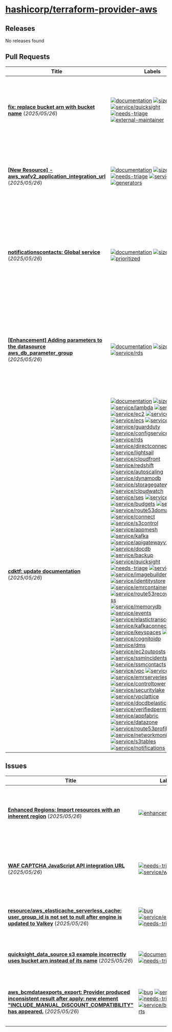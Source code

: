 # [hashicorp/terraform-provider-aws](https://github.com/hashicorp/terraform-provider-aws)

## Releases

No releases found

## Pull Requests

| Title | Labels | Summary |
| --- | --- | --- |
| **[fix: replace bucket arn with bucket name](https://github.com/hashicorp/terraform-provider-aws/pull/42770)** (_2025/05/26_) | [![documentation](https://img.shields.io/badge/-documentation-f4ecff)](https://github.com/hashicorp/terraform-provider-aws/labels/documentation) [![size/XS](https://img.shields.io/badge/-size/XS-62d4dc)](https://github.com/hashicorp/terraform-provider-aws/labels/size/XS) [![service/quicksight](https://img.shields.io/badge/-service/quicksight-7b42bc)](https://github.com/hashicorp/terraform-provider-aws/labels/service/quicksight) [![needs-triage](https://img.shields.io/badge/-needs--triage-dc477d)](https://github.com/hashicorp/terraform-provider-aws/labels/needs-triage) [![external-maintainer](https://img.shields.io/badge/-external--maintainer-63d0ff)](https://github.com/hashicorp/terraform-provider-aws/labels/external-maintainer) | このプルリクエストでは、`aws_quicksight_data_source`リソースの使用例において、バケットARNが誤って参照されていたため、バケット名に修正する内容です。関連するドキュメントの更新のみが行われ、セキュリティコントロールへの影響はありません。 |
| **[[New Resource] - aws_wafv2_application_integration_url](https://github.com/hashicorp/terraform-provider-aws/pull/42769)** (_2025/05/26_) | [![documentation](https://img.shields.io/badge/-documentation-f4ecff)](https://github.com/hashicorp/terraform-provider-aws/labels/documentation) [![size/M](https://img.shields.io/badge/-size/M-3bb3c0)](https://github.com/hashicorp/terraform-provider-aws/labels/size/M) [![tests](https://img.shields.io/badge/-tests-60dea9)](https://github.com/hashicorp/terraform-provider-aws/labels/tests) [![needs-triage](https://img.shields.io/badge/-needs--triage-dc477d)](https://github.com/hashicorp/terraform-provider-aws/labels/needs-triage) [![service/wafv2](https://img.shields.io/badge/-service/wafv2-7b42bc)](https://github.com/hashicorp/terraform-provider-aws/labels/service/wafv2) [![generators](https://img.shields.io/badge/-generators-60dea9)](https://github.com/hashicorp/terraform-provider-aws/labels/generators) | このプルリクエストでは、WAFアプリケーション統合URLを取得するための新しいデータソースを追加しています。また、関連する問題をクローズしています。受け入れテストも成功していることが報告されています。 |
| **[notificationscontacts: Global service](https://github.com/hashicorp/terraform-provider-aws/pull/42767)** (_2025/05/26_) | [![documentation](https://img.shields.io/badge/-documentation-f4ecff)](https://github.com/hashicorp/terraform-provider-aws/labels/documentation) [![size/XS](https://img.shields.io/badge/-size/XS-62d4dc)](https://github.com/hashicorp/terraform-provider-aws/labels/size/XS) [![prioritized](https://img.shields.io/badge/-prioritized-d1ebff)](https://github.com/hashicorp/terraform-provider-aws/labels/prioritized) | このプルリクエストは、ユーザー通知連絡先（`notificationscontacts`）をグローバルサービスとして追加する内容です。変更が必要な場合は、ライブラリの新バージョンを公開します。また、セキュリティコントロールに関する変更は特に記載されていません。関連するIssueやプルリクエストも示されています。 |
| **[[Enhancement] Adding parameters to the datasource aws_db_parameter_group](https://github.com/hashicorp/terraform-provider-aws/pull/42765)** (_2025/05/26_) | [![documentation](https://img.shields.io/badge/-documentation-f4ecff)](https://github.com/hashicorp/terraform-provider-aws/labels/documentation) [![size/M](https://img.shields.io/badge/-size/M-3bb3c0)](https://github.com/hashicorp/terraform-provider-aws/labels/size/M) [![tests](https://img.shields.io/badge/-tests-60dea9)](https://github.com/hashicorp/terraform-provider-aws/labels/tests) [![service/rds](https://img.shields.io/badge/-service/rds-7b42bc)](https://github.com/hashicorp/terraform-provider-aws/labels/service/rds) | このプルリクエストでは、データソース`aws_db_parameter_group`に直接アクセスできるパラメーターを追加する提案がされています。現在はパラメーターが公開されておらず、回避策として`null, local-exec, aws-cli`を使用する必要がありました。これが改善されることで、より簡単に利用できるようになります。 |
| **[cdktf: update documentation](https://github.com/hashicorp/terraform-provider-aws/pull/42760)** (_2025/05/26_) | [![documentation](https://img.shields.io/badge/-documentation-f4ecff)](https://github.com/hashicorp/terraform-provider-aws/labels/documentation) [![size/XL](https://img.shields.io/badge/-size/XL-1492a4)](https://github.com/hashicorp/terraform-provider-aws/labels/size/XL) [![service/lambda](https://img.shields.io/badge/-service/lambda-7b42bc)](https://github.com/hashicorp/terraform-provider-aws/labels/service/lambda) [![service/iam](https://img.shields.io/badge/-service/iam-7b42bc)](https://github.com/hashicorp/terraform-provider-aws/labels/service/iam) [![service/ec2](https://img.shields.io/badge/-service/ec2-7b42bc)](https://github.com/hashicorp/terraform-provider-aws/labels/service/ec2) [![service/s3](https://img.shields.io/badge/-service/s3-7b42bc)](https://github.com/hashicorp/terraform-provider-aws/labels/service/s3) [![service/ecs](https://img.shields.io/badge/-service/ecs-7b42bc)](https://github.com/hashicorp/terraform-provider-aws/labels/service/ecs) [![service/emr](https://img.shields.io/badge/-service/emr-7b42bc)](https://github.com/hashicorp/terraform-provider-aws/labels/service/emr) [![service/guardduty](https://img.shields.io/badge/-service/guardduty-7b42bc)](https://github.com/hashicorp/terraform-provider-aws/labels/service/guardduty) [![service/configservice](https://img.shields.io/badge/-service/configservice-7b42bc)](https://github.com/hashicorp/terraform-provider-aws/labels/service/configservice) [![service/rds](https://img.shields.io/badge/-service/rds-7b42bc)](https://github.com/hashicorp/terraform-provider-aws/labels/service/rds) [![service/directconnect](https://img.shields.io/badge/-service/directconnect-7b42bc)](https://github.com/hashicorp/terraform-provider-aws/labels/service/directconnect) [![service/lightsail](https://img.shields.io/badge/-service/lightsail-7b42bc)](https://github.com/hashicorp/terraform-provider-aws/labels/service/lightsail) [![service/cloudfront](https://img.shields.io/badge/-service/cloudfront-7b42bc)](https://github.com/hashicorp/terraform-provider-aws/labels/service/cloudfront) [![service/redshift](https://img.shields.io/badge/-service/redshift-7b42bc)](https://github.com/hashicorp/terraform-provider-aws/labels/service/redshift) [![service/autoscaling](https://img.shields.io/badge/-service/autoscaling-7b42bc)](https://github.com/hashicorp/terraform-provider-aws/labels/service/autoscaling) [![service/dynamodb](https://img.shields.io/badge/-service/dynamodb-7b42bc)](https://github.com/hashicorp/terraform-provider-aws/labels/service/dynamodb) [![service/storagegateway](https://img.shields.io/badge/-service/storagegateway-7b42bc)](https://github.com/hashicorp/terraform-provider-aws/labels/service/storagegateway) [![service/cloudwatch](https://img.shields.io/badge/-service/cloudwatch-7b42bc)](https://github.com/hashicorp/terraform-provider-aws/labels/service/cloudwatch) [![service/ses](https://img.shields.io/badge/-service/ses-7b42bc)](https://github.com/hashicorp/terraform-provider-aws/labels/service/ses) [![service/shield](https://img.shields.io/badge/-service/shield-7b42bc)](https://github.com/hashicorp/terraform-provider-aws/labels/service/shield) [![service/budgets](https://img.shields.io/badge/-service/budgets-7b42bc)](https://github.com/hashicorp/terraform-provider-aws/labels/service/budgets) [![service/glue](https://img.shields.io/badge/-service/glue-7b42bc)](https://github.com/hashicorp/terraform-provider-aws/labels/service/glue) [![service/route53domains](https://img.shields.io/badge/-service/route53domains-7b42bc)](https://github.com/hashicorp/terraform-provider-aws/labels/service/route53domains) [![service/connect](https://img.shields.io/badge/-service/connect-7b42bc)](https://github.com/hashicorp/terraform-provider-aws/labels/service/connect) [![service/s3control](https://img.shields.io/badge/-service/s3control-7b42bc)](https://github.com/hashicorp/terraform-provider-aws/labels/service/s3control) [![service/appmesh](https://img.shields.io/badge/-service/appmesh-7b42bc)](https://github.com/hashicorp/terraform-provider-aws/labels/service/appmesh) [![service/kafka](https://img.shields.io/badge/-service/kafka-7b42bc)](https://github.com/hashicorp/terraform-provider-aws/labels/service/kafka) [![service/apigatewayv2](https://img.shields.io/badge/-service/apigatewayv2-7b42bc)](https://github.com/hashicorp/terraform-provider-aws/labels/service/apigatewayv2) [![service/docdb](https://img.shields.io/badge/-service/docdb-7b42bc)](https://github.com/hashicorp/terraform-provider-aws/labels/service/docdb) [![service/backup](https://img.shields.io/badge/-service/backup-7b42bc)](https://github.com/hashicorp/terraform-provider-aws/labels/service/backup) [![service/quicksight](https://img.shields.io/badge/-service/quicksight-7b42bc)](https://github.com/hashicorp/terraform-provider-aws/labels/service/quicksight) [![needs-triage](https://img.shields.io/badge/-needs--triage-dc477d)](https://github.com/hashicorp/terraform-provider-aws/labels/needs-triage) [![service/kendra](https://img.shields.io/badge/-service/kendra-7b42bc)](https://github.com/hashicorp/terraform-provider-aws/labels/service/kendra) [![service/imagebuilder](https://img.shields.io/badge/-service/imagebuilder-7b42bc)](https://github.com/hashicorp/terraform-provider-aws/labels/service/imagebuilder) [![service/identitystore](https://img.shields.io/badge/-service/identitystore-7b42bc)](https://github.com/hashicorp/terraform-provider-aws/labels/service/identitystore) [![service/emrcontainers](https://img.shields.io/badge/-service/emrcontainers-7b42bc)](https://github.com/hashicorp/terraform-provider-aws/labels/service/emrcontainers) [![service/route53recoveryreadiness](https://img.shields.io/badge/-service/route53recoveryreadiness-7b42bc)](https://github.com/hashicorp/terraform-provider-aws/labels/service/route53recoveryreadiness) [![service/memorydb](https://img.shields.io/badge/-service/memorydb-7b42bc)](https://github.com/hashicorp/terraform-provider-aws/labels/service/memorydb) [![service/events](https://img.shields.io/badge/-service/events-7b42bc)](https://github.com/hashicorp/terraform-provider-aws/labels/service/events) [![service/elastictranscoder](https://img.shields.io/badge/-service/elastictranscoder-7b42bc)](https://github.com/hashicorp/terraform-provider-aws/labels/service/elastictranscoder) [![service/kafkaconnect](https://img.shields.io/badge/-service/kafkaconnect-7b42bc)](https://github.com/hashicorp/terraform-provider-aws/labels/service/kafkaconnect) [![service/keyspaces](https://img.shields.io/badge/-service/keyspaces-7b42bc)](https://github.com/hashicorp/terraform-provider-aws/labels/service/keyspaces) [![service/ce](https://img.shields.io/badge/-service/ce-7b42bc)](https://github.com/hashicorp/terraform-provider-aws/labels/service/ce) [![service/cognitoidp](https://img.shields.io/badge/-service/cognitoidp-7b42bc)](https://github.com/hashicorp/terraform-provider-aws/labels/service/cognitoidp) [![service/dms](https://img.shields.io/badge/-service/dms-7b42bc)](https://github.com/hashicorp/terraform-provider-aws/labels/service/dms) [![service/ec2outposts](https://img.shields.io/badge/-service/ec2outposts-7b42bc)](https://github.com/hashicorp/terraform-provider-aws/labels/service/ec2outposts) [![service/ssmincidents](https://img.shields.io/badge/-service/ssmincidents-7b42bc)](https://github.com/hashicorp/terraform-provider-aws/labels/service/ssmincidents) [![service/ssmcontacts](https://img.shields.io/badge/-service/ssmcontacts-7b42bc)](https://github.com/hashicorp/terraform-provider-aws/labels/service/ssmcontacts) [![service/vpc](https://img.shields.io/badge/-service/vpc-7b42bc)](https://github.com/hashicorp/terraform-provider-aws/labels/service/vpc) [![service/ec2ebs](https://img.shields.io/badge/-service/ec2ebs-7b42bc)](https://github.com/hashicorp/terraform-provider-aws/labels/service/ec2ebs) [![service/emrserverless](https://img.shields.io/badge/-service/emrserverless-7b42bc)](https://github.com/hashicorp/terraform-provider-aws/labels/service/emrserverless) [![service/controltower](https://img.shields.io/badge/-service/controltower-7b42bc)](https://github.com/hashicorp/terraform-provider-aws/labels/service/controltower) [![service/securitylake](https://img.shields.io/badge/-service/securitylake-7b42bc)](https://github.com/hashicorp/terraform-provider-aws/labels/service/securitylake) [![service/vpclattice](https://img.shields.io/badge/-service/vpclattice-7b42bc)](https://github.com/hashicorp/terraform-provider-aws/labels/service/vpclattice) [![service/docdbelastic](https://img.shields.io/badge/-service/docdbelastic-7b42bc)](https://github.com/hashicorp/terraform-provider-aws/labels/service/docdbelastic) [![service/verifiedpermissions](https://img.shields.io/badge/-service/verifiedpermissions-7b42bc)](https://github.com/hashicorp/terraform-provider-aws/labels/service/verifiedpermissions) [![service/appfabric](https://img.shields.io/badge/-service/appfabric-7b42bc)](https://github.com/hashicorp/terraform-provider-aws/labels/service/appfabric) [![service/datazone](https://img.shields.io/badge/-service/datazone-7b42bc)](https://github.com/hashicorp/terraform-provider-aws/labels/service/datazone) [![service/route53profiles](https://img.shields.io/badge/-service/route53profiles-7b42bc)](https://github.com/hashicorp/terraform-provider-aws/labels/service/route53profiles) [![service/networkmonitor](https://img.shields.io/badge/-service/networkmonitor-7b42bc)](https://github.com/hashicorp/terraform-provider-aws/labels/service/networkmonitor) [![service/s3tables](https://img.shields.io/badge/-service/s3tables-7b42bc)](https://github.com/hashicorp/terraform-provider-aws/labels/service/s3tables) [![service/notifications](https://img.shields.io/badge/-service/notifications-7b42bc)](https://github.com/hashicorp/terraform-provider-aws/labels/service/notifications) | このプルリクエストは、[cdktf-docs-conversion workflow](https://github.com/hashicorp/terraform-cdk/blob/main/.github/workflows/cdktf-provider-docs-rollout.yml) によって自動的に作成されました。ドキュメントの更新が行われています。 |

## Issues

| Title | Labels | Summary |
| --- | --- | --- |
| **[Enhanced Regions: Import resources with an inherent region](https://github.com/hashicorp/terraform-provider-aws/issues/42771)** (_2025/05/26_) | [![enhancement](https://img.shields.io/badge/-enhancement-844fba)](https://github.com/hashicorp/terraform-provider-aws/labels/enhancement) | 一部のリソースタイプは、インポートIDに固有のリージョンを持っているため、リージョンを追加するのが冗長です。PR #42549が、リージョンなしでのインポートを可能にする作業を開始し、このIssueは残りの作業を追跡します。リソースタイプにはアノテーションを追加し、適切にテストを生成する方法についても説明されています。 |
| **[WAF CAPTCHA JavaScript API integration URL](https://github.com/hashicorp/terraform-provider-aws/issues/42768)** (_2025/05/26_) | [![needs-triage](https://img.shields.io/badge/-needs--triage-dc477d)](https://github.com/hashicorp/terraform-provider-aws/labels/needs-triage) [![service/wafv2](https://img.shields.io/badge/-service/wafv2-7b42bc)](https://github.com/hashicorp/terraform-provider-aws/labels/service/wafv2) | WAFのCaptcha JavaScript APIを利用するための統合URLをリクエストしています。現状、APIキーは生成可能ですが、統合URLを取得する専用のAPIアクションが存在せず、ListAPIKeysOutputでのみ提供されています。この統合URLはリージョナルで、APIキーの有無に関わらず利用可能なので、別のデータソースとして実装する提案をしています。 |
| **[resource/aws_elasticache_serverless_cache: user_group_id is not set to null after engine is updated to Valkey](https://github.com/hashicorp/terraform-provider-aws/issues/42766)** (_2025/05/26_) | [![bug](https://img.shields.io/badge/-bug-ec585d)](https://github.com/hashicorp/terraform-provider-aws/labels/bug) [![service/elasticache](https://img.shields.io/badge/-service/elasticache-7b42bc)](https://github.com/hashicorp/terraform-provider-aws/labels/service/elasticache) [![needs-triage](https://img.shields.io/badge/-needs--triage-dc477d)](https://github.com/hashicorp/terraform-provider-aws/labels/needs-triage) | AWS ElastiCacheのサーバーレスキャッシュで、エンジンをValkeyに更新後、`user_group_id`がnullに設定されず、APIエラーが発生する問題があります。Terraformのバージョンは古く、最新に更新することが推奨されています。再現手順も示されています。 |
| **[quicksight_data_source s3 example incorrectly uses bucket arn instead of its name](https://github.com/hashicorp/terraform-provider-aws/issues/42764)** (_2025/05/26_) | [![documentation](https://img.shields.io/badge/-documentation-f4ecff)](https://github.com/hashicorp/terraform-provider-aws/labels/documentation) [![needs-triage](https://img.shields.io/badge/-needs--triage-dc477d)](https://github.com/hashicorp/terraform-provider-aws/labels/needs-triage) | quicksight_data_sourceのドキュメントにおいて、S3を使用する例が誤ってバケットのARNを使用しています。実際にはバケット名を使用する必要があり、ARNを使用するとAWSからエラーが返されます。正しい形式に修正する必要があります。 |
| **[aws_bcmdataexports_export: Provider produced inconsistent result after apply: new element "INCLUDE_MANUAL_DISCOUNT_COMPATIBILITY" has appeared.](https://github.com/hashicorp/terraform-provider-aws/issues/42761)** (_2025/05/26_) | [![bug](https://img.shields.io/badge/-bug-ec585d)](https://github.com/hashicorp/terraform-provider-aws/labels/bug) [![service/s3](https://img.shields.io/badge/-service/s3-7b42bc)](https://github.com/hashicorp/terraform-provider-aws/labels/service/s3) [![needs-triage](https://img.shields.io/badge/-needs--triage-dc477d)](https://github.com/hashicorp/terraform-provider-aws/labels/needs-triage) [![service/bcmdataexports](https://img.shields.io/badge/-service/bcmdataexports-7b42bc)](https://github.com/hashicorp/terraform-provider-aws/labels/service/bcmdataexports) | aws_bcmdataexports_exportリソースに関する問題で、Terraformの適用後に新しい要素「INCLUDE_MANUAL_DISCOUNT_COMPATIBILITY」が現れ、エラーが発生します。この挙動はプロバイダーのバグとされています。Terraformのバージョンは1.12.1、AWSプロバイダーは5.98.0です。 |

